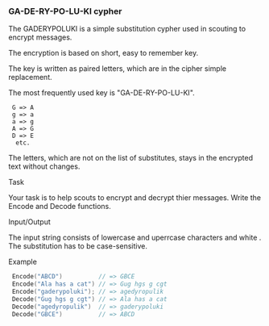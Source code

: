 ### GA-DE-RY-PO-LU-KI cypher

The GADERYPOLUKI is a simple substitution cypher used in scouting to encrypt messages. 

The encryption is based on short, easy to remember key. 

The key is written as paired letters, which are in the cipher simple replacement.

The most frequently used key is "GA-DE-RY-PO-LU-KI".
```
 G => A
 g => a
 a => g
 A => G
 D => E
  etc.
```
The letters, which are not on the list of substitutes, stays in the encrypted text without changes.

Task

Your task is to help scouts to encrypt and decrypt thier messages. Write the Encode and Decode functions.

Input/Output

The input string consists of lowercase and uperrcase characters and white . The substitution has to be case-sensitive.

Example
```c
 Encode("ABCD")          // => GBCE 
 Encode("Ala has a cat") // => Gug hgs g cgt 
 Encode("gaderypoluki"); // => agedyropulik
 Decode("Gug hgs g cgt") // => Ala has a cat 
 Decode("agedyropulik")  // => gaderypoluki
 Decode("GBCE")          // => ABCD

